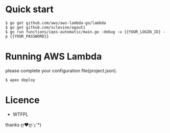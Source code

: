 # Quick start

```
$ go get github.com/aws/aws-lambda-go/lambda
$ go get github.com/sclevine/agouti
$ go run functions/iqos-automatic/main.go -debug -u {{YOUR_LOGIN_ID} -p {{YOUR_PASSWORD}}
```

# Running AWS Lambda

please complete your configuration file(project.json).

```
$ apex deploy
```

# Licence

* WTFPL


thanks ღ❤ღ´ｪ`*)